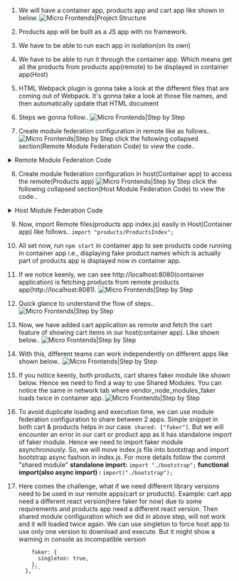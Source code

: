 1. We will have a container app, products app and cart app like shown in below.
   ![Micro Frontends|Project Structure](/images/micro-frontends-1.png)

2. Products app will be built as a JS app with no framework.
3. We have to be able to run each app in isolation(on its own)
4. We have to be able to run it through the container app. Which means get all the products from products app(remote) to be displayed in container app(Host)
5. HTML Webpack plugin is gonna take a look at the different files that are coming out of Webpack. It's gonna take a look at those file names, and then automatically update that HTML document
6. Steps we gonna follow..
   ![Micro Frontends|Step by Step](/images/micro-frontends-2.png)
7. Create module federation configuration in remote like as follows..
![Micro Frontends|Step by Step](/images/micro-frontends-8.png)
click the following collapsed section(Remote Module Federation Code) to view the code..
<details><summary>Remote Module Federation Code</summary>
<p>

#### Module Federation Plugin exposing index.js from products(Remote) to container app(Host)!

```ruby

    new ModuleFederationPlugin({
      name: "products",
      filename: "remoteEntry.js",
      exposes: {
        "./ProductsIndex": "./src/index",
      },
    }),
```

</p>
</details>

8. Create module federation configuration in host(Container app) to access the remote(Products app)
![Micro Frontends|Step by Step](/images/micro-frontends-7.png)
click the following collapsed section(Host Module Federation Code) to view the code..
  <details>
    <summary>Host Module Federation Code</summary>
<p>

#### Fetch products index.js from remote(products app)

```ruby

    new ModuleFederationPlugin({
      name: "container",
      remotes: {
        products: "products@http://localhost:8081/remoteEntry.js",
      },
    }),
```

</p>
</details>

9. Now, import Remote files(products app index.js) easily in Host(Container app) like follows..
   `import "products/ProductsIndex";`
10. All set now, run `npm start` in container app to see products code running in container app i.e., displaying fake product names which is actually part of products app is displayed now in container app.
11. If we notice keenly, we can see http://localhost:8080(container application) is fetching products from remote products app(http://localhost:8081).
    ![Micro Frontends|Step by Step](/images/micro-frontends-3.png)
12. Quick glance to understand the flow of steps..
    ![Micro Frontends|Step by Step](/images/micro-frontends-6.png)
13. Now, we have added cart application as remote and fetch the cart feature of showing cart items in our host(container app). Like shown below..
    ![Micro Frontends|Step by Step](/images/micro-frontends-10.png)
14. With this, different teams can work independently on different apps like shown below..
    ![Micro Frontends|Step by Step](/images/micro-frontends-12.png)
15. If you notice keenly, both products, cart shares faker module like shown below. Hence we need to find a way to use Shared Modules. You can notice the same in network tab where vendor_node_modules_faker loads twice in container app.
    ![Micro Frontends|Step by Step](/images/micro-frontends-13.png)
16. To avoid duplicate loading and execution time, we can use module federation configuration to share between 2 apps. Simple snippet in both cart & products helps in our case. `shared: ["faker"]`. But we will encounter an error in our cart or product app as it has standalone import of faker module. Hence we need to import faker module asynchronously. So, we will move index.js file into bootstrap and import bootstrap async fashion in index.js. For more details follow the commit "shared module"
    **standalone import:** `import "./bootstrap";`
    **functional import(also async import) :** `import("./bootstrap");`

17. Here comes the challenge, what if we need different library versions need to be used in our remote apps(cart or products). Example: cart app need a different react version(here faker for now) due to some requirements and products app need a different react version. Then shared module configuration which we did in above step, will not work and it will loaded twice again.
    We can use singleton to force host app to use only one version to download and execute. But it might show a warning in console as incompatible version

    ````shared: {
        faker: {
          singleton: true,
        },
      },```
    ````

